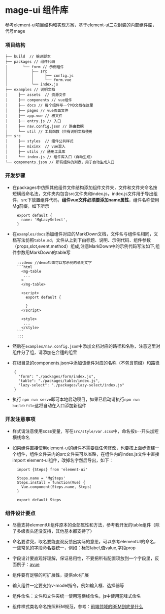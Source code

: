 # mage-ui 组件库

参考element-ui项目结构和实现方案，基于element-ui二次封装的内部组件库，代号mage

### 项目结构

```
├── build  // 编译脚本
├── packages // 组件代码
│	    └── form // 示例组件
│           ├── src
│           │     ├── config.js
│           │     └── form.vue
│           └── index.js
├── examples // 说明文档
│     ├── assets  // 资源文件
│     ├── components // vue组件
│     ├── docs // 每个组件写一个MD文档在这里
│     ├── pages // vue页面文件
│     ├── app.vue // 根文件
│     ├── entry.js // 入口
│     ├── nav.config.json // 路由数据
│     └── util // 工具函数（只有说明文档使用
├── src
│     ├── styles  // 组件公共样式 
│     ├── mixinx  // vue混入 
│     ├── utils // 通用工具库 
│     └── index.js // 组件库入口（自动生成） 
└── components.json // 所有组件的列表，用于自动生成入口
```

### 开发步骤

* 在packages中仿照其他组件文件结构添加组件文件夹，文件和文件夹命名按短横线命名法，文件夹内包含src文件夹和index.js，index.js文件用于导出组件，src下放置组件代码，**组件vue文件必须要添加name属性**，组件名称使用Mg前缀，如下所示
  ```
    export default {
      name: 'MgLazySelect',
    }
  ```

* 在`examples/docs`添加组件对应的MarkDown文档，文件名与组件名相同，文档写法仿照`table.md`，文件从上到下由标题、说明、示例代码、组件参数（props,slot,event,method）组成,注意MarkDown中的示例代码写法如下,组件参数用MarkDown的table写

  ````
    :::demo //demo后面可以写示例的说明文字
    ```html
      <mg-table
       ...
      >
      </mg-table>

      <script>
        export default {
          
        }
      </script>

      <style>
       ...
      </style>
    ```
    :::
  
  ````
  
* 然后在`examples/nav.config.json`中添加文档对应的路径和名称，注意这里对组件分了组，请添加在合适的组里

* 在根目录的components.json中添加该组件对应的名称（不包含前缀）和路径
```
    {
      "form": "./packages/form/index.js",
      "table": "./packages/table/index.js",
      "lazy-select": "./packages/lazy-select/index.js"
    }
```

* 执行 `npm run serve`即可本地启动项目，如果已启动请执行`npm run build:file`这将自动在入口添加新组件

### 开发注意事项

* 样式请注意使用scss变量，写在`src/style/var.scss`中，命名按`$--`开头加短横线命名

* 如果组件直接使用element-ui的组件不需要做任何修改，也要按上面步骤建一个组件，组件文件夹内的src文件夹可以省略，在组件内的index.js文件中直接import element-ui组件，改掉名字然后导出，如下：
  ```
    import {Steps} from 'element-ui'

    Steps.name = 'MgSteps'
    Steps.install = function(Vue) {
      Vue.component(Steps.name, Steps)
    }

    export default Steps
  ```

### 组件设计要点

* 尽量支持elementUI组件原本的全部属性和方法，参考我开发的table组件（除了多级表头还没支持，其他基本都支持了）

* 命名要讲究，取名要能直观反馈出实际的意思，可以参考elementUI的命名，一些常见的字段命名要统一，例如：标签label,值value,字段prop

* 字段设计要直观好理解，保证易用性，不要把所有配置项放到一个字段里，反面例子：[avue](https://avuejs.com/doc/crud/crud-bigcousin)

* 组件要有足够的可扩展性，提供slot扩展

* 输入组件一定要支持v-model指令，例如输入框、选择器等

* 组件命名：文件和文件夹统一使用短横线命名，js中使用驼峰式命名

* 组件样式类名命名按照BEM规范，参考：[前端领域的BEM到底是什么](https://segmentfault.com/a/1190000014687099)
  
